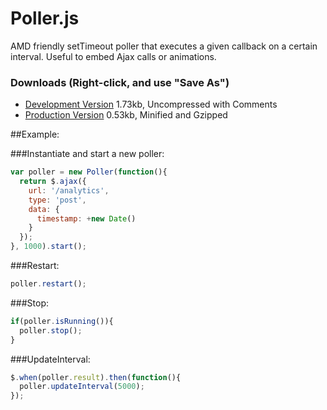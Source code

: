 Poller.js
=========

AMD friendly setTimeout poller that executes a given callback on a certain interval.  Useful to embed Ajax calls or animations.

### Downloads (Right-click, and use "Save As")

- [Development Version](<https://raw.github.com/Sitch/Poller.js/master/Poller.js>)   1.73kb, Uncompressed with Comments
- [Production Version](<https://raw.github.com/Sitch/Poller.js/master/Poller.min.js>)   0.53kb, Minified and Gzipped


##Example:

###Instantiate and start a new poller:

```js
var poller = new Poller(function(){
  return $.ajax({
    url: '/analytics',
    type: 'post',
    data: {
      timestamp: +new Date()
    }
  });
}, 1000).start();
```

###Restart:
```js
poller.restart();
```

###Stop:
```js
if(poller.isRunning()){
  poller.stop();
}
```

###UpdateInterval:
```js
$.when(poller.result).then(function(){
  poller.updateInterval(5000);
});
```
